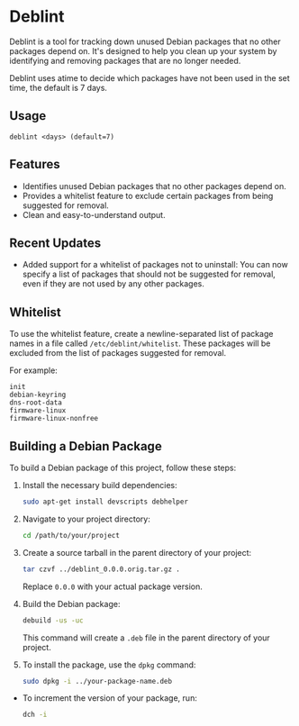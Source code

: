 # Deblint

Deblint is a tool for tracking down unused Debian packages that no other packages depend on. It's designed to help you clean up your system by identifying and removing packages that are no longer needed.

Deblint uses atime to decide which packages have not been used in the set time, the default is 7 days.

## Usage

```deblint <days> (default=7)```

## Features

- Identifies unused Debian packages that no other packages depend on.
- Provides a whitelist feature to exclude certain packages from being suggested for removal.
- Clean and easy-to-understand output.

## Recent Updates

- Added support for a whitelist of packages not to uninstall: You can now specify a list of packages that should not be suggested for removal, even if they are not used by any other packages.

## Whitelist

To use the whitelist feature, create a newline-separated list of package names in a file called `/etc/deblint/whitelist`. These packages will be excluded from the list of packages suggested for removal.

For example:

```
init
debian-keyring
dns-root-data
firmware-linux
firmware-linux-nonfree
```

## Building a Debian Package

To build a Debian package of this project, follow these steps:

1. Install the necessary build dependencies:

    ```bash
    sudo apt-get install devscripts debhelper
    ```

2. Navigate to your project directory:

    ```bash
    cd /path/to/your/project
    ```

3. Create a source tarball in the parent directory of your project:

    ```bash
    tar czvf ../deblint_0.0.0.orig.tar.gz .
    ```

    Replace `0.0.0` with your actual package version.

4. Build the Debian package:

    ```bash
    debuild -us -uc
    ```

    This command will create a `.deb` file in the parent directory of your project.

5. To install the package, use the `dpkg` command:

    ```bash
    sudo dpkg -i ../your-package-name.deb
    ```

* To increment the version of your package, run:

    ```bash
    dch -i
    ```